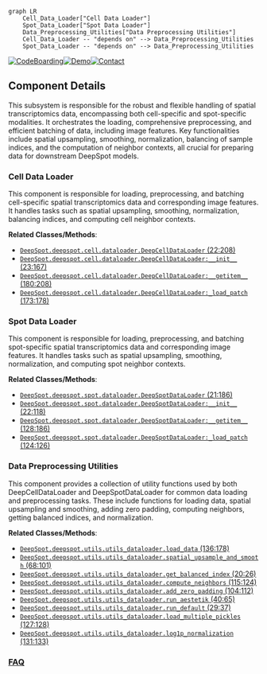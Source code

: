 ```mermaid
graph LR
    Cell_Data_Loader["Cell Data Loader"]
    Spot_Data_Loader["Spot Data Loader"]
    Data_Preprocessing_Utilities["Data Preprocessing Utilities"]
    Cell_Data_Loader -- "depends on" --> Data_Preprocessing_Utilities
    Spot_Data_Loader -- "depends on" --> Data_Preprocessing_Utilities
```
[![CodeBoarding](https://img.shields.io/badge/Generated%20by-CodeBoarding-9cf?style=flat-square)](https://github.com/CodeBoarding/GeneratedOnBoardings)[![Demo](https://img.shields.io/badge/Try%20our-Demo-blue?style=flat-square)](https://www.codeboarding.org/demo)[![Contact](https://img.shields.io/badge/Contact%20us%20-%20contact@codeboarding.org-lightgrey?style=flat-square)](mailto:contact@codeboarding.org)

## Component Details

This subsystem is responsible for the robust and flexible handling of spatial transcriptomics data, encompassing both cell-specific and spot-specific modalities. It orchestrates the loading, comprehensive preprocessing, and efficient batching of data, including image features. Key functionalities include spatial upsampling, smoothing, normalization, balancing of sample indices, and the computation of neighbor contexts, all crucial for preparing data for downstream DeepSpot models.

### Cell Data Loader
This component is responsible for loading, preprocessing, and batching cell-specific spatial transcriptomics data and corresponding image features. It handles tasks such as spatial upsampling, smoothing, normalization, balancing indices, and computing cell neighbor contexts.


**Related Classes/Methods**:

- <a href="https://github.com/ratschlab/DeepSpot/blob/master/deepspot/cell/dataloader.py#L22-L208" target="_blank" rel="noopener noreferrer">`DeepSpot.deepspot.cell.dataloader.DeepCellDataLoader` (22:208)</a>
- <a href="https://github.com/ratschlab/DeepSpot/blob/master/deepspot/cell/dataloader.py#L23-L167" target="_blank" rel="noopener noreferrer">`DeepSpot.deepspot.cell.dataloader.DeepCellDataLoader:__init__` (23:167)</a>
- <a href="https://github.com/ratschlab/DeepSpot/blob/master/deepspot/cell/dataloader.py#L180-L208" target="_blank" rel="noopener noreferrer">`DeepSpot.deepspot.cell.dataloader.DeepCellDataLoader:__getitem__` (180:208)</a>
- <a href="https://github.com/ratschlab/DeepSpot/blob/master/deepspot/cell/dataloader.py#L173-L178" target="_blank" rel="noopener noreferrer">`DeepSpot.deepspot.cell.dataloader.DeepCellDataLoader:_load_patch` (173:178)</a>


### Spot Data Loader
This component is responsible for loading, preprocessing, and batching spot-specific spatial transcriptomics data and corresponding image features. It handles tasks such as spatial upsampling, smoothing, normalization, and computing spot neighbor contexts.


**Related Classes/Methods**:

- <a href="https://github.com/ratschlab/DeepSpot/blob/master/deepspot/spot/dataloader.py#L21-L186" target="_blank" rel="noopener noreferrer">`DeepSpot.deepspot.spot.dataloader.DeepSpotDataLoader` (21:186)</a>
- <a href="https://github.com/ratschlab/DeepSpot/blob/master/deepspot/spot/dataloader.py#L22-L118" target="_blank" rel="noopener noreferrer">`DeepSpot.deepspot.spot.dataloader.DeepSpotDataLoader:__init__` (22:118)</a>
- <a href="https://github.com/ratschlab/DeepSpot/blob/master/deepspot/spot/dataloader.py#L128-L186" target="_blank" rel="noopener noreferrer">`DeepSpot.deepspot.spot.dataloader.DeepSpotDataLoader:__getitem__` (128:186)</a>
- <a href="https://github.com/ratschlab/DeepSpot/blob/master/deepspot/spot/dataloader.py#L124-L126" target="_blank" rel="noopener noreferrer">`DeepSpot.deepspot.spot.dataloader.DeepSpotDataLoader:_load_patch` (124:126)</a>


### Data Preprocessing Utilities
This component provides a collection of utility functions used by both DeepCellDataLoader and DeepSpotDataLoader for common data loading and preprocessing tasks. These include functions for loading data, spatial upsampling and smoothing, adding zero padding, computing neighbors, getting balanced indices, and normalization.


**Related Classes/Methods**:

- <a href="https://github.com/ratschlab/DeepSpot/blob/master/deepspot/utils/utils_dataloader.py#L136-L178" target="_blank" rel="noopener noreferrer">`DeepSpot.deepspot.utils.utils_dataloader.load_data` (136:178)</a>
- <a href="https://github.com/ratschlab/DeepSpot/blob/master/deepspot/utils/utils_dataloader.py#L68-L101" target="_blank" rel="noopener noreferrer">`DeepSpot.deepspot.utils.utils_dataloader.spatial_upsample_and_smooth` (68:101)</a>
- <a href="https://github.com/ratschlab/DeepSpot/blob/master/deepspot/utils/utils_dataloader.py#L20-L26" target="_blank" rel="noopener noreferrer">`DeepSpot.deepspot.utils.utils_dataloader.get_balanced_index` (20:26)</a>
- <a href="https://github.com/ratschlab/DeepSpot/blob/master/deepspot/utils/utils_dataloader.py#L115-L124" target="_blank" rel="noopener noreferrer">`DeepSpot.deepspot.utils.utils_dataloader.compute_neighbors` (115:124)</a>
- <a href="https://github.com/ratschlab/DeepSpot/blob/master/deepspot/utils/utils_dataloader.py#L104-L112" target="_blank" rel="noopener noreferrer">`DeepSpot.deepspot.utils.utils_dataloader.add_zero_padding` (104:112)</a>
- <a href="https://github.com/ratschlab/DeepSpot/blob/master/deepspot/utils/utils_dataloader.py#L40-L65" target="_blank" rel="noopener noreferrer">`DeepSpot.deepspot.utils.utils_dataloader.run_aestetik` (40:65)</a>
- <a href="https://github.com/ratschlab/DeepSpot/blob/master/deepspot/utils/utils_dataloader.py#L29-L37" target="_blank" rel="noopener noreferrer">`DeepSpot.deepspot.utils.utils_dataloader.run_default` (29:37)</a>
- <a href="https://github.com/ratschlab/DeepSpot/blob/master/deepspot/utils/utils_dataloader.py#L127-L128" target="_blank" rel="noopener noreferrer">`DeepSpot.deepspot.utils.utils_dataloader.load_multiple_pickles` (127:128)</a>
- <a href="https://github.com/ratschlab/DeepSpot/blob/master/deepspot/utils/utils_dataloader.py#L131-L133" target="_blank" rel="noopener noreferrer">`DeepSpot.deepspot.utils.utils_dataloader.log1p_normalization` (131:133)</a>




### [FAQ](https://github.com/CodeBoarding/GeneratedOnBoardings/tree/main?tab=readme-ov-file#faq)